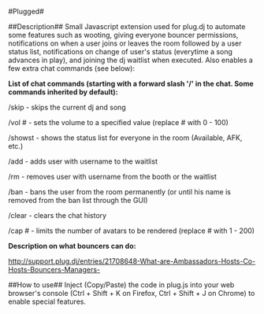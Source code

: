 #Plugged#

##Description##
Small Javascript extension used for plug.dj to automate some features such as wooting, giving everyone bouncer permissions, notifications on when a user joins or leaves the room followed by a user status list, notifications on change of user's status (everytime a song advances in play), and joining the dj waitlist when executed. Also enables a few extra chat commands (see below):


**List of chat commands (starting with a forward slash '/' in the chat. Some commands inherited by default):**

/skip - skips the current dj and song

/vol # - sets the volume to a specified value (replace # with 0 - 100)

/showst - shows the status list for everyone in the room (Available, AFK, etc.)

/add <username> - adds user with username to the waitlist

/rm <username> - removes user with username from the booth or the waitlist

/ban <username> - bans the user from the room permanently (or until his name is removed from the ban list through the GUI)

/clear - clears the chat history

/cap # - limits the number of avatars to be rendered (replace # with 1 - 200) 



**Description on what bouncers can do:**

http://support.plug.dj/entries/21708648-What-are-Ambassadors-Hosts-Co-Hosts-Bouncers-Managers-

##How to use##
Inject (Copy/Paste) the code in plug.js into your web browser's console (Ctrl + Shift + K on Firefox, Ctrl + Shift + J on Chrome) to enable special features.  
